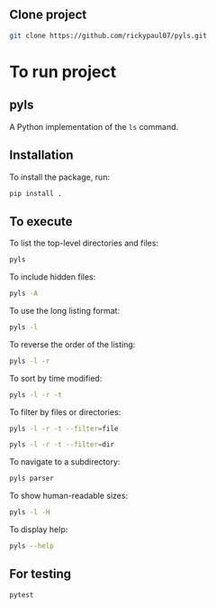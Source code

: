 
## Clone project

```bash
git clone https://github.com/rickypaul07/pyls.git
```

# To run project

## pyls

A Python implementation of the `ls` command.

## Installation

To install the package, run:

```bash
pip install .
```

## To execute

To list the top-level directories and files:
```bash
pyls
```

To include hidden files:
```bash
pyls -A
```
To use the long listing format:
```bash
pyls -l
```
To reverse the order of the listing:
```bash
pyls -l -r
```
To sort by time modified:
```bash
pyls -l -r -t
```
To filter by files or directories:
```bash
pyls -l -r -t --filter=file

pyls -l -r -t --filter=dir
```
To navigate to a subdirectory:
```bash
pyls parser
```
To show human-readable sizes:
```bash
pyls -l -H
```
To display help:
```bash
pyls --help
```

## For testing

```bash
pytest
```
